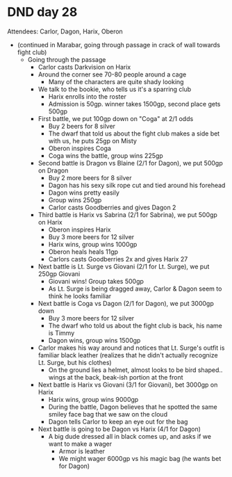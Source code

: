# DND day 28
Attendees: Carlor, Dagon, Harix, Oberon

- (continued in Marabar, going through passage in crack of wall towards fight club)
    - Going through the passage
        - Carlor casts Darkvision on Harix
        - Around the corner see 70-80 people around a cage
            - Many of the characters are quite shady looking
        - We talk to the bookie, who tells us it's a sparring club
            - Harix enrolls into the roster
            - Admission is 50gp. winner takes 1500gp, second place gets 500gp
        - First battle, we put 100gp down on "Coga" at 2/1 odds
            - Buy 2 beers for 8 silver
            - The dwarf that told us about the fight club makes a side bet with us, he puts 25gp on Misty
            - Oberon inspires Coga
            - Coga wins the battle, group wins 225gp
        - Second battle is Dragon vs Blaine (2/1 for Dagon), we put 500gp on Dragon
            - Buy 2 more beers for 8 silver
            - Dagon has his sexy silk rope cut and tied around his forehead
            - Dagon wins pretty easily
            - Group wins 250gp
            - Carlor casts Goodberries and gives Dagon 2
        - Third battle is Harix vs Sabrina (2/1 for Sabrina), we put 500gp on Harix
            - Oberon inspires Harix
            - Buy 3 more beers for 12 silver
            - Harix wins, group wins 1000gp
            - Oberon heals heals 11gp
            - Carlors casts Goodberries 2x and gives Harix 27
        - Next battle is Lt. Surge vs Giovani (2/1 for Lt. Surge), we put 250gp Giovani
            - Giovani wins! Group takes 500gp
            - As Lt. Surge is being dragged away, Carlor & Dagon seem to think he looks familiar
        - Next battle is Coga vs Dagon (2/1 for Dagon), we put 3000gp down
            - Buy 3 more beers for 12 silver
            - The dwarf who told us about the fight club is back, his name is Timmy
            - Dagon wins, group wins 1500gp
        - Carlor makes his way around and notices that Lt. Surge's outfit is familiar black leather (realizes that he didn't actually recognize Lt. Surge, but his clothes)
            - On the ground lies a helmet, almost looks to be bird shaped.. wings at the back, beak-ish portion at the front
        - Next battle is Harix vs Giovani (3/1 for Giovani), bet 3000gp on Harix
            - Harix wins, group wins 9000gp
            - During the battle, Dagon believes that he spotted the same smiley face bag that we saw on the cloud
            - Dagon tells Carlor to keep an eye out for the bag
        - Next battle is going to be Dagon vs Harix (4/1 for Dagon)
            - A big dude dressed all in black comes up, and asks if we want to make a wager
                - Armor is leather
                - We might wager 6000gp vs his magic bag (he wants bet for Dagon)
